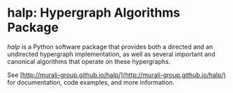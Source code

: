 halp: Hypergraph Algorithms Package<br>
==========

_halp_ is a Python software package that provides both a directed and an undirected hypergraph implementation, as well as several important and canonical algorithms that operate on these hypergraphs.

See [http://murali-group.github.io/halp/](http://murali-group.github.io/halp/) for documentation, code examples, and more information.

